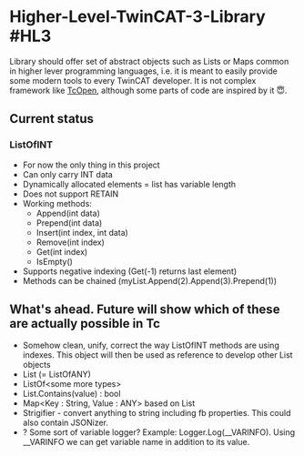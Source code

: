 # Higher-Level-TwinCAT-3-Library #HL3
Library should offer set of abstract objects such as Lists or Maps common in higher lever programming languages, i.e. it is meant to easily provide some modern tools to every TwinCAT developer. It is not complex framework like [TcOpen](https://github.com/TcOpenGroup/TcOpen), although some parts of code are inspired by it 😇.

## Current status
### ListOfINT
- For now the only thing in this project
- Can only carry INT data
- Dynamically allocated elements = list has variable length
- Does not support RETAIN
- Working methods:
  - Append(int data)
  - Prepend(int data)
  - Insert(int index, int data)
  - Remove(int index)
  - Get(int index)
  - IsEmpty()
- Supports negative indexing (Get(-1) returns last element)
- Methods can be chained (myList.Append(2).Append(3).Prepend(1))

## What's ahead. Future will show which of these are actually possible in Tc
- Somehow clean, unify, correct the way ListOfINT methods are using indexes. This object will then be used as reference to develop other List objects
- List (= ListOfANY)
- ListOf\<some more types>
- List.Contains(value) : bool
- Map<Key : String, Value : ANY> based on List
- Strigifier - convert anything to string including fb properties. This could also contain JSONizer.
- ? Some sort of variable logger? Example: Logger.Log(__VARINFO). Using __VARINFO we can get variable name in addition to its value.